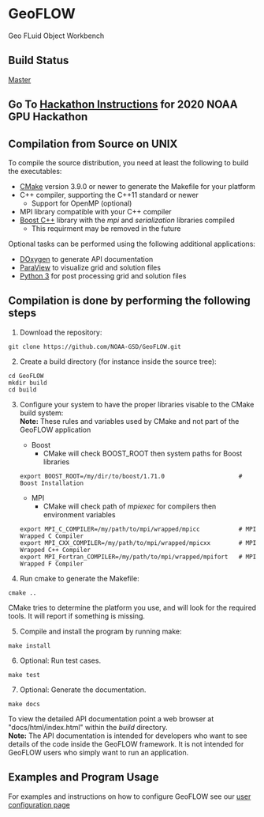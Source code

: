 # GeoFLOW
Geo FLuid Object Workbench

## Build Status
[Master](https://github.com/NOAA-GSL/GeoFLOW/workflows/cmake/badge.svg)

## Go To [Hackathon Instructions](docs/doxy/hackathon_20201201/index.md) for 2020 NOAA GPU Hackathon 

## Compilation from Source on UNIX

To compile the source distribution, you need at least the following to build the executables:
* [CMake](https://cmake.org/) version 3.9.0 or newer to generate the Makefile for your platform 
* C++ compiler, supporting the C++11 standard or newer
    * Support for OpenMP (optional)
* MPI library compatible with your C++ compiler    
* [Boost C++](https://www.boost.org/) library with the *mpi* and *serialization* libraries compiled
    * This requirment may be removed in the future

Optional tasks can be performed using the following additional applications:
* [DOxygen](http://www.doxygen.nl/) to generate API documentation
* [ParaView](https://www.paraview.org/) to visualize grid and solution files
* [Python 3](https://www.python.org/) for post processing grid and solution files


## Compilation is done by performing the following steps

1. Download the repository:
```console
git clone https://github.com/NOAA-GSD/GeoFLOW.git
```

2. Create a build directory (for instance inside the source tree): 
```console
cd GeoFLOW
mkdir build
cd build
```

3. Configure your system to have the proper libraries visable to the CMake build system:  
**Note:** These rules and variables used by CMake and not part of the GeoFLOW application
    - Boost 
        - CMake will check BOOST_ROOT then system paths for Boost libraries
    ```console
	export BOOST_ROOT=/my/dir/to/boost/1.71.0                     # Boost Installation
	```
	- MPI 
	    - CMake will check path of *mpiexec* for compilers then environment variables
	```console 
    export MPI_C_COMPILER=/my/path/to/mpi/wrapped/mpicc           # MPI Wrapped C Compiler
    export MPI_CXX_COMPILER=/my/path/to/mpi/wrapped/mpicxx        # MPI Wrapped C++ Compiler
    export MPI_Fortran_COMPILER=/my/path/to/mpi/wrapped/mpifort   # MPI Wrapped F Compiler
    ```

4. Run cmake to generate the Makefile:
```console
cmake ..
```
CMake tries to determine the platform you use, and will look for the required tools. It will report if something is missing.

5. Compile and install the program by running make:
```console
make install
```

6. Optional: Run test cases.
```console
make test
```

7. Optional: Generate the documentation. 
```console
make docs
```
To view the detailed API documentation point a web browser at
"docs/html/index.html" within the *build* directory.  
**Note:** The API documentation is intended for developers who 
want to see details of the code inside the GeoFLOW framework.
It is not intended for GeoFLOW users who simply want to run an 
application.  


## Examples and Program Usage

For examples and instructions on how to configure GeoFLOW see our 
[user configuration page](docs/doxy/user_configuration.md)





